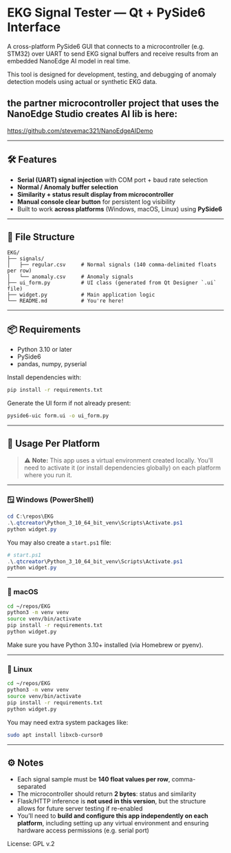 
# EKG Signal Tester — Qt + PySide6 Interface

A cross-platform PySide6 GUI that connects to a microcontroller (e.g. STM32) over UART to send EKG signal buffers and receive results from an embedded NanoEdge AI model in real time.

This tool is designed for development, testing, and debugging of anomaly detection models using actual or synthetic EKG data.

## the partner microcontroller project that uses the NanoEdge Studio creates AI lib is here:
https://github.com/stevemac321/NanoEdgeAIDemo

---

## 🛠 Features

- **Serial (UART) signal injection** with COM port + baud rate selection
- **Normal / Anomaly buffer selection**
- **Similarity + status result display from microcontroller**
- **Manual console clear button** for persistent log visibility
- Built to work **across platforms** (Windows, macOS, Linux) using **PySide6**

---

## 📁 File Structure

```
EKG/
├── signals/
│   ├── regular.csv     # Normal signals (140 comma-delimited floats per row)
│   └── anomaly.csv     # Anomaly signals
├── ui_form.py          # UI class (generated from Qt Designer `.ui` file)
├── widget.py           # Main application logic
└── README.md           # You're here!
```

---

## 📦 Requirements

- Python 3.10 or later
- PySide6
- pandas, numpy, pyserial

Install dependencies with:

```bash
pip install -r requirements.txt
```

Generate the UI form if not already present:

```bash
pyside6-uic form.ui -o ui_form.py
```

---

## 🧭 Usage Per Platform

> ⚠️ **Note:** This app uses a virtual environment created locally. You'll need to activate it (or install dependencies globally) on each platform where you run it.

---

### 🪟 Windows (PowerShell)

```powershell
cd C:\repos\EKG
.\.qtcreator\Python_3_10_64_bit_venv\Scripts\Activate.ps1
python widget.py
```

You may also create a `start.ps1` file:

```powershell
# start.ps1
.\.qtcreator\Python_3_10_64_bit_venv\Scripts\Activate.ps1
python widget.py
```

---

### 🍎 macOS

```bash
cd ~/repos/EKG
python3 -m venv venv
source venv/bin/activate
pip install -r requirements.txt
python widget.py
```

Make sure you have Python 3.10+ installed (via Homebrew or pyenv).

---

### 🐧 Linux

```bash
cd ~/repos/EKG
python3 -m venv venv
source venv/bin/activate
pip install -r requirements.txt
python widget.py
```

You may need extra system packages like:

```bash
sudo apt install libxcb-cursor0
```

---

## ⚙️ Notes

- Each signal sample must be **140 float values per row**, comma-separated
- The microcontroller should return **2 bytes**: status and similarity
- Flask/HTTP inference is **not used in this version**, but the structure allows for future server testing if re-enabled
- You’ll need to **build and configure this app independently on each platform**, including setting up any virtual environment and ensuring hardware access permissions (e.g. serial port)

License: GPL v.2
